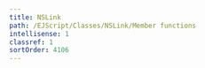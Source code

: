 ```yaml
---
title: NSLink
path: /EJScript/Classes/NSLink/Member functions
intellisense: 1
classref: 1
sortOrder: 4106
---
```





